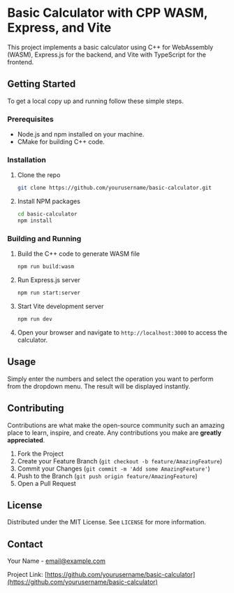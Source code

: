 # Basic Calculator with CPP WASM, Express, and Vite

This project implements a basic calculator using C++ for WebAssembly (WASM), Express.js for the backend, and Vite with TypeScript for the frontend.

## Getting Started

To get a local copy up and running follow these simple steps.

### Prerequisites

- Node.js and npm installed on your machine.
- CMake for building C++ code.

### Installation

1. Clone the repo
   ```sh
   git clone https://github.com/yourusername/basic-calculator.git
   ```
2. Install NPM packages
   ```sh
   cd basic-calculator
   npm install
   ```

### Building and Running

1. Build the C++ code to generate WASM file
   ```sh
   npm run build:wasm
   ```

2. Run Express.js server
   ```sh
   npm run start:server
   ```

3. Start Vite development server
   ```sh
   npm run dev
   ```

4. Open your browser and navigate to `http://localhost:3000` to access the calculator.

## Usage

Simply enter the numbers and select the operation you want to perform from the dropdown menu. The result will be displayed instantly.

## Contributing

Contributions are what make the open-source community such an amazing place to learn, inspire, and create. Any contributions you make are **greatly appreciated**.

1. Fork the Project
2. Create your Feature Branch (`git checkout -b feature/AmazingFeature`)
3. Commit your Changes (`git commit -m 'Add some AmazingFeature'`)
4. Push to the Branch (`git push origin feature/AmazingFeature`)
5. Open a Pull Request

## License

Distributed under the MIT License. See `LICENSE` for more information.

## Contact

Your Name - email@example.com

Project Link: [https://github.com/yourusername/basic-calculator](https://github.com/yourusername/basic-calculator)
